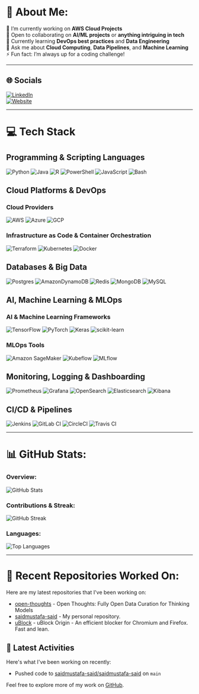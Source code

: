 # 💫 About Me:
  
🔭 I’m currently working on **AWS Cloud Projects**  
🤝 Open to collaborating on **AI/ML projects** or **anything intriguing in tech**  
🌱 Currently learning **DevOps best practices** and **Data Engineering**  
💬 Ask me about **Cloud Computing**, **Data Pipelines**, and **Machine Learning**  
⚡ Fun fact: I’m always up for a coding challenge!

---

## 🌐 Socials

[![LinkedIn](https://img.shields.io/badge/LinkedIn-%230077B5.svg?style=for-the-badge&logo=linkedin&logoColor=white)](https://linkedin.com/in/said-mustafa-said)  
[![Website](https://img.shields.io/badge/Website-saidmustafasaid.com-4c8bf5?style=for-the-badge&logo=internet-explorer&logoColor=white)](https://saidmustafasaid.com)

---

# 💻 Tech Stack

## Programming & Scripting Languages
![Python](https://img.shields.io/badge/python-3670A0?style=for-the-badge&logo=python&logoColor=ffdd54)
![Java](https://img.shields.io/badge/java-%23ED8B00.svg?style=for-the-badge&logo=openjdk&logoColor=white)
![R](https://img.shields.io/badge/r-%23276DC3.svg?style=for-the-badge&logo=r&logoColor=white)
![PowerShell](https://img.shields.io/badge/PowerShell-%235391FE.svg?style=for-the-badge&logo=powershell&logoColor=white)
![JavaScript](https://img.shields.io/badge/JavaScript-F7DF1E?style=for-the-badge&logo=javascript&logoColor=black)
![Bash](https://img.shields.io/badge/Bash-4EAA25?style=for-the-badge&logo=gnu-bash&logoColor=white)

## Cloud Platforms & DevOps

### Cloud Providers
![AWS](https://img.shields.io/badge/AWS-%23FF9900.svg?style=for-the-badge&logo=amazon-aws&logoColor=white)
![Azure](https://img.shields.io/badge/Azure-0078D4?style=for-the-badge&logo=microsoft-azure&logoColor=white)
![GCP](https://img.shields.io/badge/GCP-4285F4?style=for-the-badge&logo=google-cloud&logoColor=white)

### Infrastructure as Code & Container Orchestration
![Terraform](https://img.shields.io/badge/terraform-%235835CC.svg?style=for-the-badge&logo=terraform&logoColor=white)
![Kubernetes](https://img.shields.io/badge/kubernetes-%23326ce5.svg?style=for-the-badge&logo=kubernetes&logoColor=white)
![Docker](https://img.shields.io/badge/docker-%230db7ed.svg?style=for-the-badge&logo=docker&logoColor=white)

## Databases & Big Data
![Postgres](https://img.shields.io/badge/postgres-%23316192.svg?style=for-the-badge&logo=postgresql&logoColor=white)
![AmazonDynamoDB](https://img.shields.io/badge/Amazon%20DynamoDB-4053D6?style=for-the-badge&logo=Amazon%20DynamoDB&logoColor=white)
![Redis](https://img.shields.io/badge/redis-%23DD0031.svg?style=for-the-badge&logo=redis&logoColor=white)
![MongoDB](https://img.shields.io/badge/MongoDB-47A248?style=for-the-badge&logo=mongodb&logoColor=white)
![MySQL](https://img.shields.io/badge/MySQL-4479A1?style=for-the-badge&logo=mysql&logoColor=white)

## AI, Machine Learning & MLOps

### AI & Machine Learning Frameworks
![TensorFlow](https://img.shields.io/badge/TensorFlow-%23FF6F00.svg?style=for-the-badge&logo=TensorFlow&logoColor=white)
![PyTorch](https://img.shields.io/badge/PyTorch-%23EE4C2C.svg?style=for-the-badge&logo=PyTorch&logoColor=white)
![Keras](https://img.shields.io/badge/Keras-%23D00000.svg?style=for-the-badge&logo=Keras&logoColor=white)
![scikit-learn](https://img.shields.io/badge/scikit--learn-%23F7931E.svg?style=for-the-badge&logo=scikit-learn&logoColor=white)

### MLOps Tools
![Amazon SageMaker](https://img.shields.io/badge/Amazon%20SageMaker-FF9900?style=for-the-badge&logo=amazon&logoColor=white)
![Kubeflow](https://img.shields.io/badge/Kubeflow-326CE5?style=for-the-badge&logo=kubeflow&logoColor=white)
![MLflow](https://img.shields.io/badge/MLflow-4285F4?style=for-the-badge&logo=mlflow&logoColor=white)

## Monitoring, Logging & Dashboarding
![Prometheus](https://img.shields.io/badge/Prometheus-E6522C?style=for-the-badge&logo=prometheus&logoColor=white)
![Grafana](https://img.shields.io/badge/Grafana-F46800?style=for-the-badge&logo=grafana&logoColor=white)
![OpenSearch](https://img.shields.io/badge/OpenSearch-FF9900?style=for-the-badge&logo=opensearch&logoColor=white)
![Elasticsearch](https://img.shields.io/badge/Elasticsearch-005571?style=for-the-badge&logo=elasticsearch&logoColor=white)
![Kibana](https://img.shields.io/badge/Kibana-005571?style=for-the-badge&logo=kibana&logoColor=white)

## CI/CD & Pipelines
![Jenkins](https://img.shields.io/badge/Jenkins-D24939?style=for-the-badge&logo=jenkins&logoColor=white)
![GitLab CI](https://img.shields.io/badge/GitLab_CI-FCA121?style=for-the-badge&logo=gitlab&logoColor=white)
![CircleCI](https://img.shields.io/badge/CircleCI-343434?style=for-the-badge&logo=circleci&logoColor=white)
![Travis CI](https://img.shields.io/badge/Travis_CI-3EAAAF?style=for-the-badge&logo=travis&logoColor=white)


---

# 📊 GitHub Stats:

### Overview:
![GitHub Stats](https://github-readme-stats.vercel.app/api?username=saidmustafa-said&theme=dark&hide_border=false&include_all_commits=true&count_private=true&show_icons=true)

### Contributions & Streak:
![GitHub Streak](https://github-readme-streak-stats.herokuapp.com/?user=saidmustafa-said&theme=dark&hide_border=false)

### Languages:
![Top Languages](https://github-readme-stats.vercel.app/api/top-langs/?username=saidmustafa-said&theme=dark&hide_border=false&include_all_commits=true&count_private=true&layout=compact)

---

# 📂 Recent Repositories Worked On:
Here are my latest repositories that I've been working on:

<!-- RECENT_REPOS_START -->
- [open-thoughts](https://github.com/saidmustafa-said/open-thoughts) - Open Thoughts: Fully Open Data Curation for Thinking Models
- [saidmustafa-said](https://github.com/saidmustafa-said/saidmustafa-said) - My personal repository.
- [uBlock](https://github.com/saidmustafa-said/uBlock) - uBlock Origin - An efficient blocker for Chromium and Firefox. Fast and lean.
<!-- RECENT_REPOS_END -->

## 📝 Latest Activities
Here's what I've been working on recently:

<!-- RECENT_ACTIVITY_START -->
- Pushed code to [saidmustafa-said/saidmustafa-said](https://github.com/saidmustafa-said/saidmustafa-said) on `main`
<!-- RECENT_ACTIVITY_END -->

Feel free to explore more of my work on [GitHub](https://github.com/saidmustafa-said).
